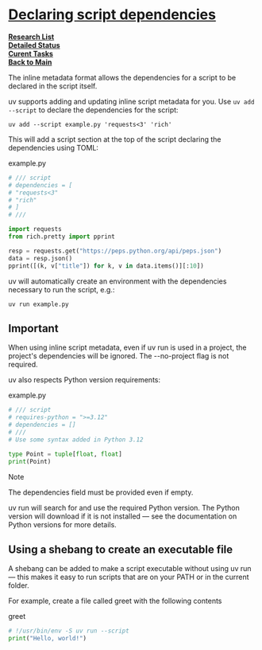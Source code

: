 # **[Declaring script dependencies](https://docs.astral.sh/uv/guides/scripts/#declaring-script-dependencies)**

**[Research List](../../../../../research_list.md)**\
**[Detailed Status](../../../../../../a_status/detailed_status.md)**\
**[Curent Tasks](../../../../../../a_status/current_tasks.md)**\
**[Back to Main](../../../../../../README.md)**

The inline metadata format allows the dependencies for a script to be declared in the script itself.

uv supports adding and updating inline script metadata for you. Use `uv add --script` to declare the dependencies for the script:

`uv add --script example.py 'requests<3' 'rich'`

This will add a script section at the top of the script declaring the dependencies using TOML:

example.py

```python
# /// script
# dependencies = [
# "requests<3"
# "rich"
# ]
# ///

import requests
from rich.pretty import pprint

resp = requests.get("https://peps.python.org/api/peps.json")
data = resp.json()
pprint([(k, v["title"]) for k, v in data.items()][:10])
```

uv will automatically create an environment with the dependencies necessary to run the script, e.g.:

`uv run example.py`

## Important

When using inline script metadata, even if uv run is used in a project, the project's dependencies will be ignored. The --no-project flag is not required.

uv also respects Python version requirements:

example.py

```python
# /// script
# requires-python = ">=3.12"
# dependencies = []
# ///
# Use some syntax added in Python 3.12

type Point = tuple[float, float]
print(Point)
```

Note

The dependencies field must be provided even if empty.

uv run will search for and use the required Python version. The Python version will download if it is not installed — see the documentation on Python versions for more details.

## Using a shebang to create an executable file

A shebang can be added to make a script executable without using uv run — this makes it easy to run scripts that are on your PATH or in the current folder.

For example, create a file called greet with the following contents

greet

```python
# !/usr/bin/env -S uv run --script
print("Hello, world!")
```
